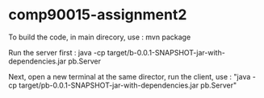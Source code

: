 # comp90015-assignment2

To build the code, in main direcory, use : mvn package

Run the server first : java -cp target/b-0.0.1-SNAPSHOT-jar-with-dependencies.jar pb.Server

Next, open a new terminal at the same director, run the client, use : "java -cp target/pb-0.0.1-SNAPSHOT-jar-with-dependencies.jar pb.Server"

